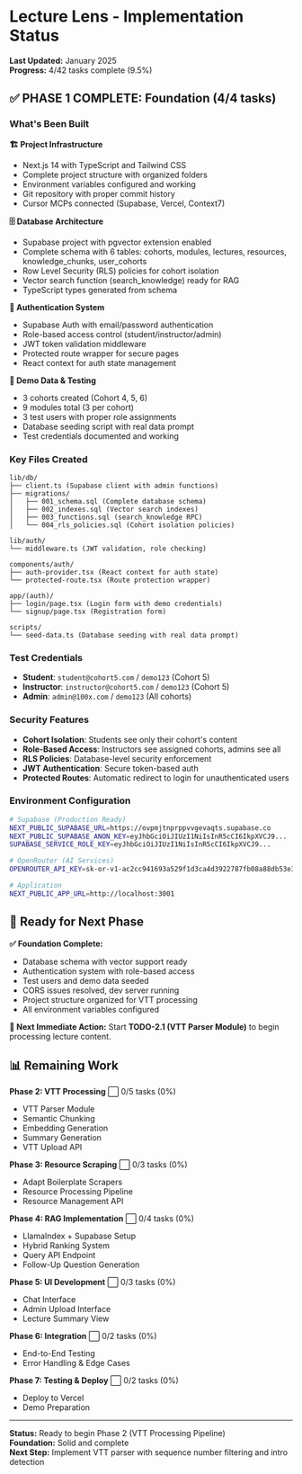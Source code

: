 # Lecture Lens - Implementation Status

**Last Updated:** January 2025  
**Progress:** 4/42 tasks complete (9.5%)

## ✅ **PHASE 1 COMPLETE: Foundation (4/4 tasks)**

### What's Been Built

**🏗️ Project Infrastructure**
- Next.js 14 with TypeScript and Tailwind CSS
- Complete project structure with organized folders
- Environment variables configured and working
- Git repository with proper commit history
- Cursor MCPs connected (Supabase, Vercel, Context7)

**🗄️ Database Architecture**
- Supabase project with pgvector extension enabled
- Complete schema with 6 tables: cohorts, modules, lectures, resources, knowledge_chunks, user_cohorts
- Row Level Security (RLS) policies for cohort isolation
- Vector search function (search_knowledge) ready for RAG
- TypeScript types generated from schema

**🔐 Authentication System**
- Supabase Auth with email/password authentication
- Role-based access control (student/instructor/admin)
- JWT token validation middleware
- Protected route wrapper for secure pages
- React context for auth state management

**👥 Demo Data & Testing**
- 3 cohorts created (Cohort 4, 5, 6)
- 9 modules total (3 per cohort)
- 3 test users with proper role assignments
- Database seeding script with real data prompt
- Test credentials documented and working

### Key Files Created

```
lib/db/
├── client.ts (Supabase client with admin functions)
├── migrations/
│   ├── 001_schema.sql (Complete database schema)
│   ├── 002_indexes.sql (Vector search indexes)
│   ├── 003_functions.sql (search_knowledge RPC)
│   └── 004_rls_policies.sql (Cohort isolation policies)

lib/auth/
└── middleware.ts (JWT validation, role checking)

components/auth/
├── auth-provider.tsx (React context for auth state)
└── protected-route.tsx (Route protection wrapper)

app/(auth)/
├── login/page.tsx (Login form with demo credentials)
└── signup/page.tsx (Registration form)

scripts/
└── seed-data.ts (Database seeding with real data prompt)
```

### Test Credentials

- **Student**: `student@cohort5.com` / `demo123` (Cohort 5)
- **Instructor**: `instructor@cohort5.com` / `demo123` (Cohort 5)
- **Admin**: `admin@100x.com` / `demo123` (All cohorts)

### Security Features

- **Cohort Isolation**: Students see only their cohort's content
- **Role-Based Access**: Instructors see assigned cohorts, admins see all
- **RLS Policies**: Database-level security enforcement
- **JWT Authentication**: Secure token-based auth
- **Protected Routes**: Automatic redirect to login for unauthenticated users

### Environment Configuration

```bash
# Supabase (Production Ready)
NEXT_PUBLIC_SUPABASE_URL=https://ovpmjtnprppvvgevaqts.supabase.co
NEXT_PUBLIC_SUPABASE_ANON_KEY=eyJhbGciOiJIUzI1NiIsInR5cCI6IkpXVCJ9...
SUPABASE_SERVICE_ROLE_KEY=eyJhbGciOiJIUzI1NiIsInR5cCI6IkpXVCJ9...

# OpenRouter (AI Services)
OPENROUTER_API_KEY=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

# Application
NEXT_PUBLIC_APP_URL=http://localhost:3001
```

## 🚀 **Ready for Next Phase**

**✅ Foundation Complete:**
- Database schema with vector support ready
- Authentication system with role-based access
- Test users and demo data seeded
- CORS issues resolved, dev server running
- Project structure organized for VTT processing
- All environment variables configured

**🎯 Next Immediate Action:** Start **TODO-2.1 (VTT Parser Module)** to begin processing lecture content.

## 📊 **Remaining Work**

**Phase 2: VTT Processing** ⬜ 0/5 tasks (0%)
- VTT Parser Module
- Semantic Chunking
- Embedding Generation
- Summary Generation
- VTT Upload API

**Phase 3: Resource Scraping** ⬜ 0/3 tasks (0%)
- Adapt Boilerplate Scrapers
- Resource Processing Pipeline
- Resource Management API

**Phase 4: RAG Implementation** ⬜ 0/4 tasks (0%)
- LlamaIndex + Supabase Setup
- Hybrid Ranking System
- Query API Endpoint
- Follow-Up Question Generation

**Phase 5: UI Development** ⬜ 0/3 tasks (0%)
- Chat Interface
- Admin Upload Interface
- Lecture Summary View

**Phase 6: Integration** ⬜ 0/2 tasks (0%)
- End-to-End Testing
- Error Handling & Edge Cases

**Phase 7: Testing & Deploy** ⬜ 0/2 tasks (0%)
- Deploy to Vercel
- Demo Preparation

---

**Status:** Ready to begin Phase 2 (VTT Processing Pipeline)  
**Foundation:** Solid and complete  
**Next Step:** Implement VTT parser with sequence number filtering and intro detection
